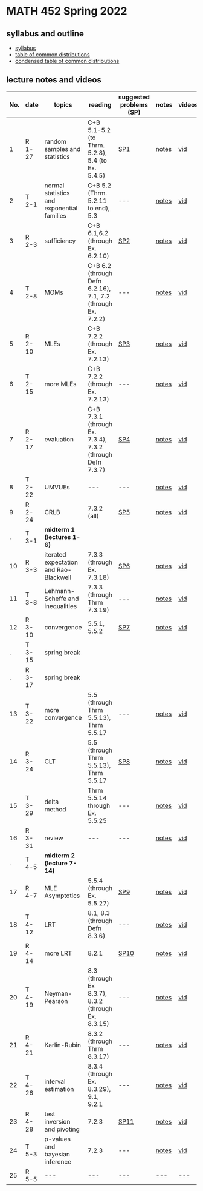 # MATH 452 Spring 2022

## syllabus and outline

- [syllabus](docs/syllabus.md)
- [table of common distributions](docs/distab.pdf)
- [condensed table of common distributions](docs/distab_small.pdf)

## lecture notes and videos

No. | date | topics | reading | suggested problems (SP) | notes | videos | quiz problem (QP) | 
--- | --- | --- | --- | --- | --- | --- | --- | 
1|R 1-27 | random samples and statistics |  C+B 5.1-5.2 (to Thrm. 5.2.8), 5.4 (to Ex. 5.4.5) | [SP1](sp/sp1.pdf) | [notes](lns/lec1.pdf)| [vid](https://youtu.be/xkkbGxziTFQ)| [QP 1](qp/qp1.pdf) due Feb 3 | 
2|T 2-1 | normal statistics and exponential families |  C+B 5.2 (Thrm. 5.2.11 to end), 5.3 | --- | [notes](lns/lec2.pdf)| [vid](https://youtu.be/5JtpGufyexA)|  | 
3|R 2-3 | sufficiency | C+B 6.1,6.2 (through Ex. 6.2.10) | [SP2](sp/sp2.pdf)| [notes](lns/lec3.pdf)| [vid](https://youtu.be/al3vcwkMxZQ)| [QP 2](qp/qp2.pdf) due Feb 10 | 
4|T 2-8 | MOMs | C+B 6.2 (through Defn 6.2.16), 7.1, 7.2 (through Ex. 7.2.2) | --- | [notes](lns/lec4.pdf)| [vid](https://youtu.be/KeJHTbV0TlM) | --- | 
5|R 2-10 | MLEs | C+B 7.2.2 (through Ex. 7.2.13) | [SP3](sp/sp3.pdf) | [notes](lns/lec5.pdf)| [vid](https://youtu.be/p9g-DD7VajE)| [QP 3](qp/qp3.pdf) due Feb 17 | 
6|T 2-15 | more MLEs | C+B 7.2.2 (through Ex. 7.2.13) | --- | [notes](lns/lec6.pdf) | [vid](https://youtu.be/XCFg9bUEX28) | --- |
7|R 2-17 | evaluation | C+B 7.3.1 (through Ex. 7.3.4), 7.3.2 (through Defn 7.3.7)  | [SP4](sp/sp4.pdf) | [notes](lns/lec7.pdf)| [vid](https://youtu.be/GSb8XQMIEL0)| [QP 4](qp/qp4.pdf) due Feb 24 | 
8|T 2-22 | UMVUEs |  --- | --- | [notes](lns/lec8.pdf)| [vid](https://youtu.be/Lo3w4WUHfbg)| --- |
9|R 2-24 | CRLB | 7.3.2 (all) | [SP5](sp/sp5.pdf)| [notes](lns/lec9.pdf)| [vid](https://youtu.be/o8I9gQ3g1wk)| [QP 5](qp/qp5.pdf) due Mar 3 | 
. |T 3-1 | **midterm 1 (lectures 1-6)**  |
10|R 3-3 | iterated expectation and Rao-Blackwell | 7.3.3 (through Ex. 7.3.18) | [SP6](sp/sp6.pdf) | [notes](lns/lec10.pdf)| [vid](https://youtu.be/6MnFoT0-oa8) | [QP 6](qp/qp6.pdf) due Mar 10 | 
11|T 3-8 | Lehmann-Scheffe and inequalities | 7.3.3 (through Thrm 7.3.19) | --- | [notes](lns/lec11.pdf)| [vid](https://youtu.be/YtYNRzCjxGU)| --- | 
12|R 3-10 | convergence | 5.5.1, 5.5.2 | [SP7](sp/sp7.pdf) | [notes](lns/lec12.pdf)| [vid](https://youtu.be/P6_WACCB76k)| [QP7](qp/qp7.pdf) due Mar 24 | 
.|T  3-15 | spring break |
.|R  3-17 | spring break |
13|T 3-22 | more convergence |  5.5 (through Thrm 5.5.13), Thrm 5.5.17 | --- | [notes](lns/lec13.pdf)| [vid](https://youtu.be/ReaNVCFQu0Q) | --- | 
14|R 3-24 | CLT | 5.5 (through Thrm 5.5.13), Thrm 5.5.17 | [SP8](sp/sp8.pdf) | [notes](lns/lec14.pdf)| [vid](https://youtu.be/BzLluKI1ZK4) | [QP8](qp/qp8.pdf) due Mar 31 | 
15|T 3-29 | delta method | Thrm 5.5.14 through Ex. 5.5.25  | --- | [notes](lns/lec15.pdf)| [vid](https://youtu.be/1jWXHRek_6I)| --- | 
16|R 3-31 | review | --- | --- | [notes](lns/lec16.pdf)| [vid](https://youtu.be/WqUkXngGEfI)| --- | 
. |T 4-5 | **midterm 2 (lecture 7-14)** | 
17|R 4-7 | MLE Asymptotics | 5.5.4 (through Ex. 5.5.27) | [SP9](sp/sp9.pdf) | [notes](lns/lec17.pdf) | [vid](https://youtu.be/PcbboyCt7T4)| [QP9](qp/qp9.pdf) due Apr 14 | 
18|T 4-12 | LRT |  8.1, 8.3 (through Defn 8.3.6)  | --- | [notes](lns/lec18.pdf)| [vid](https://youtu.be/7R-q2O-Nb7E)| --- | 
19|R 4-14 | more LRT |  8.2.1 | [SP10](sp/sp10.pdf) | [notes](lns/lec19.pdf)| [vid](https://youtu.be/yx8-ZsScVb4)| [QP10](qp/qp10.pdf) due Apr 21 | 
20|T 4-19 | Neyman-Pearson |  8.3 (through Ex 8.3.7), 8.3.2 (through Ex. 8.3.15)  | --- | [notes](lns/lec20.pdf)| [vid](https://youtu.be/PCX3mNm8ddI) | --- | 
21|R 4-21 | Karlin-Rubin | 8.3.2 (through Thrm 8.3.17)  | --- | [notes](lns/lec21.pdf)| [vid](https://youtu.be/d25DIgm1Y0E) | [QP11](qp/qp11.pdf) due Apr 28 | 
22|T 4-26 | interval estimation |  8.3.4 (through Ex. 8.3.29), 9.1, 9.2.1 | --- | [notes](lns/lec22.pdf)| [vid](https://youtu.be/zO-gVYCatgE) | --- | 
23|R 4-28 | test inversion and pivoting | 7.2.3 | [SP11](sp/sp11.pdf) |[notes](lns/lec23.pdf)| [vid](https://youtu.be/x10iZLOgrEY) | [QP12](qp/qp12.pdf) Due May 5 | 
24|T 5-3 | p-values and bayesian inference  |  7.2.3 | --- | [notes](lns/lec24.pdf)| [vid](https://youtu.be/p6WpRKAczPE) | --- | 
25|R 5-5 | --- |   ---  | --- | ---| --- | --- | 

